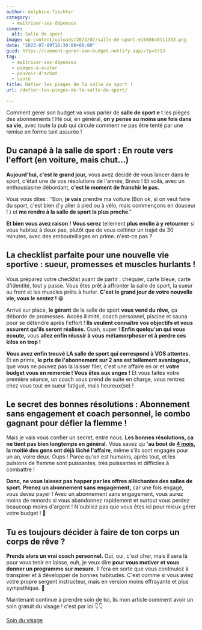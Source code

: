 ```yaml
---
author: delphine.fiechter
category:
  - maîtriser-ses-dépenses
cover:
  alt: Salle de sport
image: wp-content/uploads/2023/07/salle-de-sport-e1688648111353.png
date: "2023-07-09T16:30:00+00:00"
guid: https://comment-gerer-son-budget.netlify.app//?p=5713
tag:
  - maîtriser-ses-dépenses
  - pièges-à-éviter
  - pouvoir-d'achat
  - santé
title: Défier les pièges de la salle de sport !
url: /defier-les-pieges-de-la-salle-de-sport/

---
```

Comment gérer son budget va vous parler de **salle de sport e** t les pièges des abonnements ! Hé oui, en général, **on y pense au moins une fois dans sa vie,** avec toute la pub qui circule comment ne pas être tenté par une remise en forme tant assurée !

## Du canapé à la salle de sport : En route vers l'effort (en voiture, mais chut...)

**Aujourd'hui, c'est le grand jour,** vous avez décidé de vous lancer dans le sport, c'était une de vos résolutions de l'année, Bravo ! Et voilà, avec un enthousiasme débordant, **c'est le moment de franchir le pas.**

Vous vous dites : “Bon, **je vais** prendre ma voiture (Bon ok, si on veut faire du sport, c'est bien d'y aller à pied ou à vélo, mais commençons en douceur ! ) et **me rendre à la salle de sport la plus proche**."

**Et bien vous avez raison !** **Vous serez** tellement **plus enclin à y retourner** si vous habitez à deux pas, plutôt que de vous coltiner un trajet de 30 minutes, avec des embouteillages en prime. n'est-ce pas ?

## La checklist parfaite pour une nouvelle vie sportive : sueur, promesses et muscles hurlants !

Vous préparez votre checklist avant de partir : chéquier, carte bleue, carte d'identité, tout y passe. Vous êtes prêt à affronter la salle de sport, la sueur au front et les muscles prêts à hurler. **C'est le grand jour de votre nouvelle vie, vous le sentez !** 😀

Arrivé sur place, **le gérant** de la salle de sport **vous vend du rêve,** ça déborde de promesses. Accès illimité, coach personnel, piscine et sauna pour se détendre après l'effort ! **Ils veulent connaître vos objectifs et vous assurent qu'ils seront réalisés.** Ouah, super ! **Enfin quelqu'un qui vous écoute,** vous **allez enfin réussir à vous métamorphoser et à perdre ces kilos en trop !**

**Vous avez enfin trouvé LA salle de sport qui correspond à VOS attentes.** Et en prime, **le prix de l'abonnement sur 2 ans est tellement avantageux,** que vous ne pouvez pas la laisser filer, c'est une affaire en or et **votre budget vous en remercie ! Vous êtes aux anges !** Et vous faites votre première séance, un coach vous prend de suite en charge, vous rentrez chez vous tout en sueur fatigué, mais heureux(se) !

## Le secret des bonnes résolutions : Abonnement sans engagement et coach personnel, le combo gagnant pour défier la flemme !

Mais je vais vous confier un secret, entre nous. **Les bonnes résolutions, ça ne tient pas bien longtemps en général.** Vous savez qu **'au bout de [4 mois](https://www.slate.fr/story/171675/abonnes-absents-salles-sport-business-haut-gamme-ventre-mou-low-cost#google_vignette), la moitié des gens ont déjà lâché l'affaire**, même s'ils sont engagés pour un an, voire deux. Oups ! Parce qu'on est humains, après tout, et les pulsions de flemme sont puissantes, très puissantes et difficiles à combattre !

**Donc, ne vous laissez pas happer par les offres alléchantes des salles de sport**. **Prenez un abonnement sans engagement,** car une fois engagé, vous devez payer ! Avec un abonnement sans engagement, vous aurez moins de remords si vous abandonnez rapidement et surtout vous perdez beaucoup moins d'argent ! N'oubliez pas que vous êtes ici pour mieux gérer votre budget ! 🤔

## Tu es toujours décider à faire de ton corps un corps de rêve ?

**Prends alors un vrai coach personnel.** Oui, oui, c'est cher, mais il sera là pour vous tenir en laisse, euh, je veux dire **pour vous motiver et vous donner un programme sur mesure.** Il fera en sorte que vous continuiez à transpirer et à développer de bonnes habitudes. C'est comme si vous aviez votre propre sergent instructeur, mais en version moins effrayante et plus sympathique. 🤣

Maintenant continue à prendre soin de toi, lis mon article comment avoir un soin gratuit du visage ! c'est par ici 👇👇

[Soin du visage](https://comment-gerer-son-budget.netlify.app//le-miroir-malefique-et-le-secret-beaute-gratuit-une-transformation-epique/)
